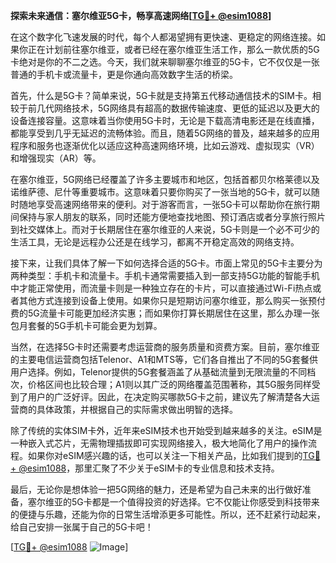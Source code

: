 **探索未来通信：塞尔维亚5G卡，畅享高速网络[[TG💪+ @esim1088](https://t.me/s/esim1088)]**

在这个数字化飞速发展的时代，每个人都渴望拥有更快速、更稳定的网络连接。如果你正在计划前往塞尔维亚，或者已经在塞尔维亚生活工作，那么一款优质的5G卡绝对是你的不二之选。今天，我们就来聊聊塞尔维亚的5G卡，它不仅仅是一张普通的手机卡或流量卡，更是你通向高效数字生活的桥梁。

首先，什么是5G卡？简单来说，5G卡就是支持第五代移动通信技术的SIM卡。相较于前几代网络技术，5G网络具有超高的数据传输速度、更低的延迟以及更大的设备连接容量。这意味着当你使用5G卡时，无论是下载高清电影还是在线直播，都能享受到几乎无延迟的流畅体验。而且，随着5G网络的普及，越来越多的应用程序和服务也逐渐优化以适应这种高速网络环境，比如云游戏、虚拟现实（VR）和增强现实（AR）等。

在塞尔维亚，5G网络已经覆盖了许多主要城市和地区，包括首都贝尔格莱德以及诺维萨德、尼什等重要城市。这意味着只要你购买了一张当地的5G卡，就可以随时随地享受高速网络带来的便利。对于游客而言，一张5G卡可以帮助你在旅行期间保持与家人朋友的联系，同时还能方便地查找地图、预订酒店或者分享旅行照片到社交媒体上。而对于长期居住在塞尔维亚的人来说，5G卡则是一个必不可少的生活工具，无论是远程办公还是在线学习，都离不开稳定高效的网络支持。

接下来，让我们具体了解一下如何选择合适的5G卡。市面上常见的5G卡主要分为两种类型：手机卡和流量卡。手机卡通常需要插入到一部支持5G功能的智能手机中才能正常使用，而流量卡则是一种独立存在的卡片，可以直接通过Wi-Fi热点或者其他方式连接到设备上使用。如果你只是短期访问塞尔维亚，那么购买一张预付费的5G流量卡可能更加经济实惠；而如果你打算长期居住在这里，那么办理一张包月套餐的5G手机卡可能会更为划算。

当然，在选择5G卡时还需要考虑运营商的服务质量和资费方案。目前，塞尔维亚的主要电信运营商包括Telenor、A1和MTS等，它们各自推出了不同的5G套餐供用户选择。例如，Telenor提供的5G套餐涵盖了从基础流量到无限流量的不同档次，价格区间也比较合理；A1则以其广泛的网络覆盖范围著称，其5G服务同样受到了用户的广泛好评。因此，在决定购买哪款5G卡之前，建议先了解清楚各大运营商的具体政策，并根据自己的实际需求做出明智的选择。

除了传统的实体SIM卡外，近年来eSIM技术也开始受到越来越多的关注。eSIM是一种嵌入式芯片，无需物理插拔即可实现网络接入，极大地简化了用户的操作流程。如果你对eSIM感兴趣的话，也可以关注一下相关产品，比如我们提到的[TG💪+ @esim1088](https://t.me/s/esim1088)，那里汇聚了不少关于eSIM卡的专业信息和技术支持。

最后，无论你是想体验一把5G网络的魅力，还是希望为自己未来的出行做好准备，塞尔维亚的5G卡都是一个值得投资的好选择。它不仅能让你感受到科技带来的便捷与乐趣，还能为你的日常生活增添更多可能性。所以，还不赶紧行动起来，给自己安排一张属于自己的5G卡吧！

[[TG💪+ @esim1088](https://t.me/s/esim1088) ![Image](https://i.postimg.cc/4NQfJmqS/Snipaste-2025-05-13-00-14-12.png)]